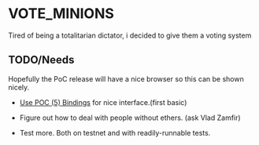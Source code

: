 # VOTE_MINIONS
Tired of being a totalitarian dictator, i decided to give them a voting system

## TODO/Needs
Hopefully the PoC release will have a nice browser so this can be shown nicely.

* [Use POC (5) Bindings](https://github.com/ethereum/cpp-ethereum/wiki/PoC-5-JS-Bindings)
  for nice interface.(first basic)

* Figure out how to deal with people without ethers. (ask Vlad Zamfir)

* Test more. Both on testnet and with readily-runnable tests.
